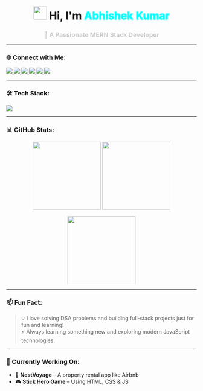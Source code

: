 <h1 align="center">
  <img src="https://media.giphy.com/media/hvRJCLFzcasrR4ia7z/giphy.gif" width="35" /> 
  Hi, I'm <span style="color: #00ffff; text-shadow: 0 0 3px #0ff;">Abhishek Kumar</span>
</h1>
<h3 align="center" style="color: #cccccc;">🚀 A Passionate MERN Stack Developer</h3>

---

### 🌐 Connect with Me:
<p align="left">
  <a href="https://twitter.com/abhishek_8983" target="_blank">
    <img src="https://img.shields.io/badge/Twitter-%231DA1F2.svg?style=for-the-badge&logo=Twitter&logoColor=white" />
  </a>
  <a href="https://linkedin.com/in/abhishekkumar8983" target="_blank">
    <img src="https://img.shields.io/badge/LinkedIn-%230077B5.svg?style=for-the-badge&logo=linkedin&logoColor=white" />
  </a>
  <a href="https://www.codechef.com/users/abhikumar_05" target="_blank">
    <img src="https://img.shields.io/badge/CodeChef-5B4638.svg?style=for-the-badge&logo=codechef&logoColor=white" />
  </a>
  <a href="https://codeforces.com/profile/abhi_kumar0507" target="_blank">
    <img src="https://img.shields.io/badge/Codeforces-1F8ACB.svg?style=for-the-badge&logo=codeforces&logoColor=white" />
  </a>
  <a href="https://leetcode.com/abhi_kumar05" target="_blank">
    <img src="https://img.shields.io/badge/LeetCode-FFA116.svg?style=for-the-badge&logo=leetcode&logoColor=black" />
  </a>
  <a href="https://auth.geeksforgeeks.org/user/abhikumar8983" target="_blank">
    <img src="https://img.shields.io/badge/GFG-%2320BE54.svg?style=for-the-badge&logo=geeksforgeeks&logoColor=white" />
  </a>
</p>

---

### 🛠️ Tech Stack:
<p align="left">
  <img src="https://skillicons.dev/icons?i=cpp,html,css,js,react,nodejs,express,mongodb,mysql,tailwind,git,python" />
</p>

---

### 📊 GitHub Stats:

<p align="center">
  <img src="https://github-readme-stats.vercel.app/api?username=abhishek5703&show_icons=true&theme=radical" height="180"/>
  <img src="https://github-readme-stats.vercel.app/api/top-langs/?username=abhishek5703&layout=compact&theme=radical" height="180"/>
</p>

<p align="center">
  <img src="https://github-readme-streak-stats.herokuapp.com/?user=abhishek5703&theme=radical" height="180"/>
</p>

---

### 📫 Fun Fact:
> 💡 I love solving DSA problems and building full-stack projects just for fun and learning!  
> ⚡ Always learning something new and exploring modern JavaScript technologies.

---

### 🎯 Currently Working On:
- 🏡 **NestVoyage** – A property rental app like Airbnb
- 🎮 **Stick Hero Game** – Using HTML, CSS & JS

